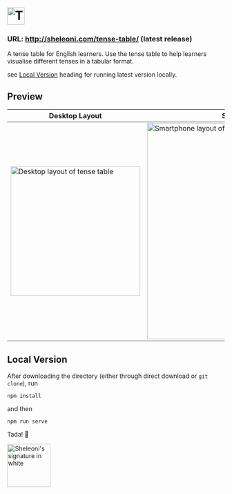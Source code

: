 # <img src="https://user-images.githubusercontent.com/85994674/190958864-35ebf452-5eb6-4f1d-907b-4bfb29b15ce2.png" height="40px" alt="Tense Table Title in Rainbow">

### URL: http://sheleoni.com/tense-table/ (latest release)



A tense table for English learners. Use the tense table to help learners visualise different tenses in a tabular format.


see [Local Version](#local-version) heading for running latest version locally.

## Preview

| Desktop Layout | Smartphone Layout |
| ------------- | ------------- |
|<img src="https://user-images.githubusercontent.com/85994674/189464590-48ffb34e-ef97-4524-bccb-69d3eb7a1c59.png" height="300px" alt="Desktop layout of tense table"> | <img src="https://user-images.githubusercontent.com/85994674/189464596-81b729f8-96ec-4cd2-87e2-651f154b70f8.png" height="500px" alt="Smartphone layout of tense table"> |

## <a name="local-version">Local Version</a>
After downloading the directory (either through direct download or `git clone`), run

``` 
npm install
```


and then 

```
npm run serve
```
Tada! 🎉

<img src="https://user-images.githubusercontent.com/85994674/190958729-a569361a-e817-40f1-91b0-fb33bdcd8c3c.png" height="100px" alt="Sheleoni's signature in white">

